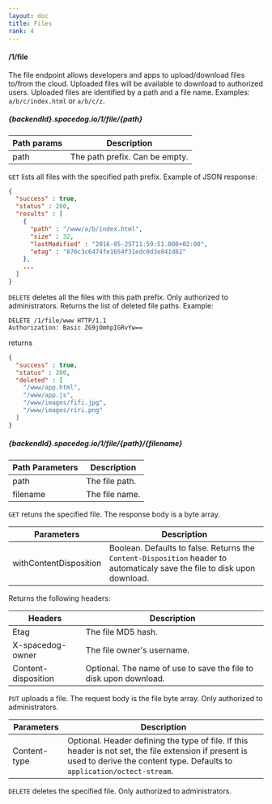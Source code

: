 ```yaml
---
layout: doc
title: Files
rank: 4
---
```


#### /1/file

The file endpoint allows developers and apps to upload/download files to/from the cloud.
Uploaded files will be available to download to authorized users. Uploaded files are identified by a path and a file name. Examples: `a/b/c/index.html` or `a/b/c/z`.

##### {backendId}.spacedog.io/1/file/{path}

Path params | Description
-------|------------
path | The path prefix. Can be empty.

`GET` lists all files with the specified path prefix. Example of JSON response:

```json
{
  "success" : true,
  "status" : 200,
  "results" : [
    {
      "path" : "/www/a/b/index.html",
      "size" : 32,
      "lastModified" : "2016-05-25T11:59:51.000+02:00",
      "etag" : "876c3c6474fe1654f31edc0d3e841d82"
    },
    ...
  ]
}
```

`DELETE` deletes all the files with this path prefix. Only authorized to administrators. Returns the list of deleted file paths. Example:

```http
DELETE /1/file/www HTTP/1.1
Authorization: Basic ZG9jOmhpIGRvYw==
```
returns

```json
{
  "success" : true,
  "status" : 200,
  "deleted" : [
    "/www/app.html",
    "/www/app.js",
    "/www/images/fifi.jpg",
    "/www/images/riri.png"
  ]
}
```

##### {backendId}.spacedog.io/1/file/{path}/{filename}

Path Parameters | Description
-------|------------
path | The file path.
filename | The file name.

`GET` retuns the specified file. The response body is a byte array.

Parameters | Description
-------|------------
withContentDisposition | Boolean. Defaults to false. Returns the `Content-Disposition` header to automaticaly save the file to disk upon download.

Returns the following headers:

Headers | Description
-------|------------
Etag | The file MD5 hash.
X-spacedog-owner | The file owner's username.
Content-disposition | Optional. The name of use to save the file to disk upon download.

`PUT` uploads a file. The request body is the file byte array. Only authorized to administrators.

Parameters | Description
-------|------------
Content-type | Optional. Header defining the type of file. If this header is not set, the file extension if present is used to derive the content type. Defaults to `application/octect-stream`.

`DELETE` deletes the specified file. Only authorized to administrators.